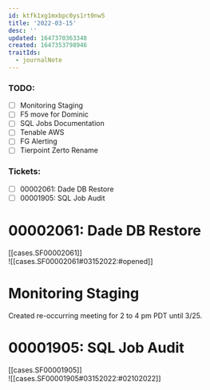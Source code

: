```yaml
---
id: ktfk1xg1mxbpc0ys1rt0nw5
title: '2022-03-15'
desc: ''
updated: 1647370363348
created: 1647353798946
traitIds:
  - journalNote
---
```

### TODO:
* [ ] Monitoring Staging  
* [ ] F5 move for Dominic  
* [ ] SQL Jobs Documentation  
* [ ] Tenable AWS  
* [ ] FG Alerting  
* [ ] Tierpoint Zerto Rename
### Tickets:
* [ ] 00002061: Dade DB Restore
* [ ] 00001905: SQL Job Audit  

# 00002061: Dade DB Restore
[[cases.SF00002061]]  
![[cases.SF00002061#03152022:#opened]]  

# Monitoring Staging  
Created re-occurring meeting for 2 to 4 pm PDT until 3/25.  

# 00001905: SQL Job Audit  
[[cases.SF00001905]]  
![[cases.SF00001905#03152022:#02102022]]  

